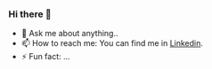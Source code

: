 ### Hi there 👋


- 💬 Ask me about anything..
- 📫 How to reach me: You can find me in [Linkedin](https://www.linkedin.com/in/snehal-mastud-23a64716b/).
- ⚡ Fun fact: ...
